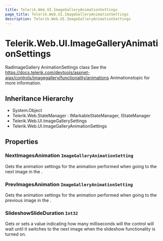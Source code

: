 ```yaml
---
title: Telerik.Web.UI.ImageGalleryAnimationSettings
page_title: Telerik.Web.UI.ImageGalleryAnimationSettings
description: Telerik.Web.UI.ImageGalleryAnimationSettings
---
```


# Telerik.Web.UI.ImageGalleryAnimationSettings

RadImageGallery AnimationSettings class
            See the https://docs.telerik.com/devtools/aspnet-ajax/controls/imagegallery/functionality/animations Animationstopic for more information.

## Inheritance Hierarchy

* System.Object
* Telerik.Web.StateManager : IMarkableStateManager, IStateManager
* Telerik.Web.UI.ImageGallerySettings
* Telerik.Web.UI.ImageGalleryAnimationSettings

## Properties

###  NextImagesAnimation `ImageGalleryAnimationSetting`

Gets the animation settings for the animation performed when going to the next image in the .

###  PrevImagesAnimation `ImageGalleryAnimationSetting`

Gets the animation settings for the animation performed when going to the previous image in the .

###  SlideshowSlideDuration `Int32`

Gets or sets a value indicating how many milliseconds will the 
            control will wait until it switches to the next image when the slideshow functionality is turned on.

